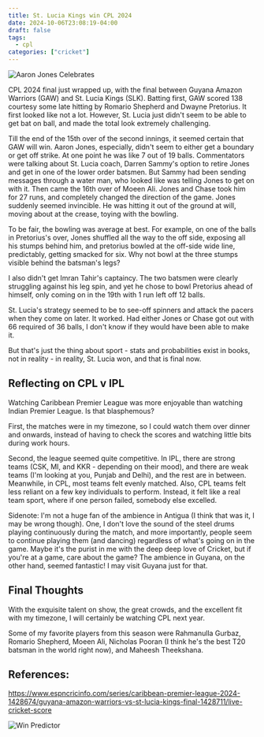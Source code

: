 ```yaml
---
title: St. Lucia Kings win CPL 2024
date: 2024-10-06T23:08:19-04:00
draft: false
tags:
  - cpl
categories: ["cricket"]
---
```


![Aaron Jones Celebrates](https://i.imgur.com/JP5WV2d.png)

CPL 2024 final just wrapped up, with the final between Guyana Amazon Warriors (GAW) and St. Lucia Kings (SLK). Batting first, GAW scored 138 courtesy some late hitting by Romario Shepherd and Dwayne Pretorius. It first looked like not a lot. However, St. Lucia just didn't seem to be able to get bat on ball, and made the total look extremely challenging.

Till the end of the 15th over of the second innings, it seemed certain that GAW will win. Aaron Jones, especially, didn't seem to either get a boundary or get off strike. At one point he was like 7 out of 19 balls. Commentators were talking about St. Lucia coach, Darren Sammy's option to retire Jones and get in one of the lower order batsmen. But Sammy had been sending messages through a water man, who looked like was telling Jones to get on with it. Then came the 16th over of Moeen Ali. Jones and Chase took him for 27 runs, and completely changed the direction of the game. Jones suddenly seemed invincible. He was hitting it out of the ground at will, moving about at the crease, toying with the bowling.

To be fair, the bowling was average at best. For example, on one of the balls in Pretorius's over, Jones shuffled all the way to the off side, exposing all his stumps behind him, and pretorius bowled at the off-side wide line, predictably, getting smacked for six. Why not bowl at the three stumps visible behind the batsman's legs?

I also didn't get Imran Tahir's captaincy. The two batsmen were clearly struggling against his leg spin, and yet he chose to bowl Pretorius ahead of himself, only coming on in the 19th with 1 run left off 12 balls.

St. Lucia's strategy seemed to be to see-off spinners and attack the pacers when they come on later. It worked. Had either Jones or Chase got out with 66 required of 36 balls, I don't know if they would have been able to make it.

But that's just the thing about sport - stats and probabilities exist in books, not in reality - in reality, St. Lucia won, and that is final now.

## Reflecting on CPL v IPL

Watching Caribbean Premier League was more enjoyable than watching Indian Premier League. Is that blasphemous?

First, the matches were in my timezone, so I could watch them over dinner and onwards, instead of having to check the scores and watching little bits during work hours.

Second, the league seemed quite competitive. In IPL, there are strong teams (CSK, MI, and KKR - depending on their mood), and there are weak teams (I'm looking at you, Punjab and Delhi), and the rest are in between. Meanwhile, in CPL, most teams felt evenly matched. Also, CPL teams felt less reliant on a few key individuals to perform. Instead, it felt like a real team sport, where if one person failed, somebody else excelled.

Sidenote: I'm not a huge fan of the ambience in Antigua (I think that was it, I may be wrong though). One, I don't love the sound of the steel drums playing continuously during the match, and more importantly, people seem to continue playing them (and dancing) regardless of what's going on in the game. Maybe it's the purist in me with the deep deep love of Cricket, but if you're at a game, care about the game? The ambience in Guyana, on the other hand, seemed fantastic! I may visit Guyana just for that.

## Final Thoughts

With the exquisite talent on show, the great crowds, and the excellent fit with my timezone, I will certainly be watching CPL next year.

Some of my favorite players from this season were Rahmanulla Gurbaz, Romario Shepherd, Moeen Ali, Nicholas Pooran (I think he's the best T20 batsman in the world right now), and Maheesh Theekshana.

## References:

https://www.espncricinfo.com/series/caribbean-premier-league-2024-1428674/guyana-amazon-warriors-vs-st-lucia-kings-final-1428711/live-cricket-score

![Win Predictor](https://i.imgur.com/oHXijp0.png)
